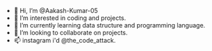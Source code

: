 - 👋 Hi, I’m @Aakash-Kumar-05
- 👀 I’m interested in coding and projects.
- 🌱 I’m currently learning data structure and programming language.
- 💞️ I’m looking to collaborate on projects.
- 📫 instagram i'd @the_code_attack.

<!---
Aakash-Kumar-05/Aakash-Kumar-05 is a ✨ special ✨ repository because its `README.md` (this file) appears on your GitHub profile.
You can click the Preview link to take a look at your changes.
--->
